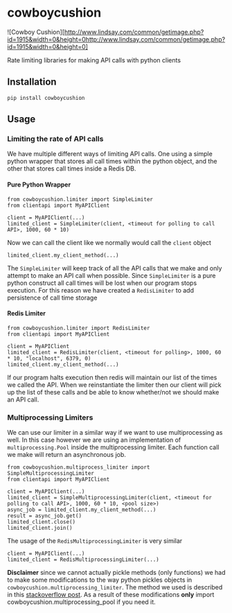 # cowboycushion
![Cowboy Cushion][http://www.lindsay.com/common/getimage.php?id=1915&width=0&height=0http://www.lindsay.com/common/getimage.php?id=1915&width=0&height=0]

Rate limiting libraries for making API calls with python clients

## Installation

    pip install cowboycushion

## Usage
### Limiting the rate of API calls
We have multiple different ways of limiting API calls. One using a simple python wrapper
that stores all call times within the python object, and the other that stores call times
inside a Redis DB.

#### Pure Python Wrapper

    from cowboycushion.limiter import SimpleLimiter
    from clientapi import MyAPIClient
    
    client = MyAPIClient(...)
    limited_client = SimpleLimiter(client, <timeout for polling to call API>, 1000, 60 * 10)

Now we can call the client like we normally would call the `client` object

    limited_client.my_client_method(...)

The `SimpleLimiter` will keep track of all the API calls that we make and only attempt to
make an API call when possible. Since `SimpleLimiter` is a pure python construct all call
times will be lost when our program stops execution. For this reason we have created a 
`RedisLimiter` to add persistence of call time storage

#### Redis Limiter

    from cowboycushion.limiter import RedisLimiter
    from clientapi import MyAPIClient

    client = MyAPIClient
    limited_client = RedisLimiter(client, <timeout for polling>, 1000, 60 * 10, "localhost", 6379, 0)
    limited_client.my_client_method(...)

If our program halts execution then redis will maintain our list of the times we called 
the API. When we reinstantiate the limiter then our client will pick up the list of these 
calls and be able to know whether/not we should make an API call.

### Multiprocessing Limiters
We can use our limiter in a similar way if we want to use multiprocessing as well. In this case however
we are using an implementation of `multiprocessing.Pool` inside the multiprocessing limiter. Each function
call we make will return an asynchronous job.

    from cowboycushion.multiprocess_limiter import SimpleMultiprocessingLimiter
    from clientapi import MyAPIClient
    
    client = MyAPIClient(...)
    limited_client = SimpleMultiprocessingLimiter(client, <timeout for polling to call API>, 1000, 60 * 10, <pool size>)
    async_job = limited_client.my_client_method(...)
    result = async_job.get()
    limited_client.close()
    limited_client.join()

The usage of the `RedisMultiprocessingLimiter` is very similar

    client = MyAPIClient(...)
    limited_client = RedisMultiprocessingLimiter(...)

**Disclaimer** since we cannot actually pickle methods (only functions) we had to make some modifications to the
way python pickles objects in `cowboycushion.multiprocessing_limiter`. The method we used is described in this
[stackoverflow post][1]. As a result of these modifications **only** import cowboycushion.multiprocessing_pool if you
need it.

[1]: http://stackoverflow.com/questions/1816958/cant-pickle-type-instancemethod-when-using-pythons-multiprocessing-pool-ma
